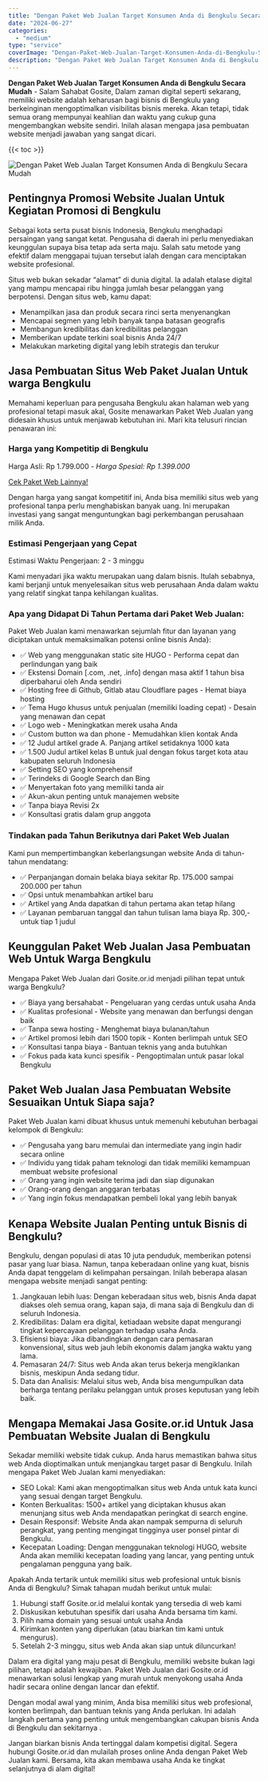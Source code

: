 ```yaml
---
title: "Dengan Paket Web Jualan Target Konsumen Anda di Bengkulu Secara Mudah"
date: "2024-06-27"
categories: 
  - "medium"
type: "service"
coverImage: "Dengan-Paket-Web-Jualan-Target-Konsumen-Anda-di-Bengkulu-Secara-Mudah.png"
description: "Dengan Paket Web Jualan Target Konsumen Anda di Bengkulu Secara Mudah. Jangan biarkan bisnis Anda tertinggal dalam kompetisi digital. Segera hubungi Gosite.o..."
---
```


**Dengan Paket Web Jualan Target Konsumen Anda di Bengkulu Secara Mudah** - Salam Sahabat Gosite, Dalam zaman digital seperti sekarang, memiliki website adalah keharusan bagi bisnis di Bengkulu yang berkeinginan mengoptimalkan visibilitas bisnis mereka. Akan tetapi, tidak semua orang mempunyai keahlian dan waktu yang cukup guna mengembangkan website sendiri. Inilah alasan mengapa jasa pembuatan website menjadi jawaban yang sangat dicari.

{{< toc >}}

![Dengan Paket Web Jualan Target Konsumen Anda di Bengkulu Secara Mudah](/images/medium/Dengan-Paket-Web-Jualan-Target-Konsumen-Anda-di-Bengkulu-Secara-Mudah.png)

## Pentingnya Promosi Website Jualan Untuk Kegiatan Promosi di Bengkulu

Sebagai kota serta pusat bisnis Indonesia, Bengkulu menghadapi persaingan yang sangat ketat. Pengusaha di daerah ini perlu menyediakan keunggulan supaya bisa tetap ada serta maju. Salah satu metode yang efektif dalam menggapai tujuan tersebut ialah dengan cara menciptakan website profesional.

Situs web bukan sekadar “alamat” di dunia digital. Ia adalah etalase digital yang mampu mencapai ribu hingga jumlah besar pelanggan yang berpotensi. Dengan situs web, kamu dapat:

- Menampilkan jasa dan produk secara rinci serta menyenangkan
- Mencapai segmen yang lebih banyak tanpa batasan geografis
- Membangun kredibilitas dan kredibilitas pelanggan
- Memberikan update terkini soal bisnis Anda 24/7
- Melakukan marketing digital yang lebih strategis dan terukur

## Jasa Pembuatan Situs Web Paket Jualan Untuk warga Bengkulu

Memahami keperluan para pengusaha Bengkulu akan halaman web yang profesional tetapi masuk akal, Gosite menawarkan Paket Web Jualan yang didesain khusus untuk menjawab kebutuhan ini. Mari kita telusuri rincian penawaran ini:

### Harga yang Kompetitip di Bengkulu

<a class="cta-button">Harga Asli: Rp 1.799.000 - <em>Harga Spesial: Rp 1.399.000</em></a>

<a href="/jasa-web/" class="cta-button">Cek Paket Web Lainnya!</a>

Dengan harga yang sangat kompetitif ini, Anda bisa memiliki situs web yang profesional tanpa perlu menghabiskan banyak uang. Ini merupakan investasi yang sangat menguntungkan bagi perkembangan perusahaan milik Anda.

### Estimasi Pengerjaan yang Cepat

Estimasi Waktu Pengerjaan: 2 - 3 minggu

Kami menyadari jika waktu merupakan uang dalam bisnis. Itulah sebabnya, kami berjanji untuk menyelesaikan situs web perusahaan Anda dalam waktu yang relatif singkat tanpa kehilangan kualitas.

### Apa yang Didapat Di Tahun Pertama dari Paket Web Jualan:

Paket Web Jualan kami menawarkan sejumlah fitur dan layanan yang diciptakan untuk memaksimalkan potensi online bisnis Anda}:

- ✅ Web yang menggunakan static site HUGO - Performa cepat dan perlindungan yang baik
- ✅ Ekstensi Domain \[.com, .net, .info\] dengan masa aktif 1 tahun bisa diperbaharui oleh Anda sendiri
- ✅ Hosting free di Github, Gitlab atau Cloudflare pages - Hemat biaya hosting
- ✅ Tema Hugo khusus untuk penjualan (memiliki loading cepat) - Desain yang menawan dan cepat
- ✅ Logo web - Meningkatkan merek usaha Anda
- ✅ Custom button wa dan phone - Memudahkan klien kontak Anda
- ✅ 12 Judul artikel grade A. Panjang artikel setidaknya 1000 kata
- ✅ 1.500 Judul artikel kelas B untuk jual dengan fokus target kota atau kabupaten seluruh Indonesia
- ✅ Setting SEO yang komprehensif
- ✅ Terindeks di Google Search dan Bing
- ✅ Menyertakan foto yang memiliki tanda air
- ✅ Akun-akun penting untuk manajemen website
- ✅ Tanpa biaya Revisi 2x
- ✅ Konsultasi gratis dalam grup anggota

### Tindakan pada Tahun Berikutnya dari Paket Web Jualan

Kami pun mempertimbangkan keberlangsungan website Anda di tahun-tahun mendatang:

- ✅ Perpanjangan domain belaka biaya sekitar Rp. 175.000 sampai 200.000 per tahun
- ✅ Opsi untuk menambahkan artikel baru
- ✅ Artikel yang Anda dapatkan di tahun pertama akan tetap hilang
- ✅ Layanan pembaruan tanggal dan tahun tulisan lama biaya Rp. 300,- untuk tiap 1 judul

## Keunggulan Paket Web Jualan Jasa Pembuatan Web Untuk Warga Bengkulu

Mengapa Paket Web Jualan dari Gosite.or.id menjadi pilihan tepat untuk warga Bengkulu?

- ✅ Biaya yang bersahabat - Pengeluaran yang cerdas untuk usaha Anda
- ✅ Kualitas profesional - Website yang menawan dan berfungsi dengan baik
- ✅ Tanpa sewa hosting - Menghemat biaya bulanan/tahun
- ✅ Artikel promosi lebih dari 1500 topik - Konten berlimpah untuk SEO
- ✅ Konsultasi tanpa biaya - Bantuan teknis yang anda butuhkan
- ✅ Fokus pada kata kunci spesifik - Pengoptimalan untuk pasar lokal Bengkulu

## Paket Web Jualan Jasa Pembuatan Website Sesuaikan Untuk Siapa saja?

Paket Web Jualan kami dibuat khusus untuk memenuhi kebutuhan berbagai kelompok di Bengkulu:

- ✅ Pengusaha yang baru memulai dan intermediate yang ingin hadir secara online
- ✅ Individu yang tidak paham teknologi dan tidak memiliki kemampuan membuat website profesional
- ✅ Orang yang ingin website terima jadi dan siap digunakan
- ✅ Orang-orang dengan anggaran terbatas
- ✅ Yang ingin fokus mendapatkan pembeli lokal yang lebih banyak

## Kenapa Website Jualan Penting untuk Bisnis di Bengkulu?

Bengkulu, dengan populasi di atas 10 juta penduduk, memberikan potensi pasar yang luar biasa. Namun, tanpa keberadaan online yang kuat, bisnis Anda dapat tenggelam di kelimpahan persaingan. Inilah beberapa alasan mengapa website menjadi sangat penting:

1. Jangkauan lebih luas: Dengan keberadaan situs web, bisnis Anda dapat diakses oleh semua orang, kapan saja, di mana saja di Bengkulu dan di seluruh Indonesia.
2. Kredibilitas: Dalam era digital, ketiadaan website dapat mengurangi tingkat kepercayaan pelanggan terhadap usaha Anda.
3. Efisiensi biaya: Jika dibandingkan dengan cara pemasaran konvensional, situs web jauh lebih ekonomis dalam jangka waktu yang lama.
4. Pemasaran 24/7: Situs web Anda akan terus bekerja mengiklankan bisnis, meskipun Anda sedang tidur.
5. Data dan Analisis: Melalui situs web, Anda bisa mengumpulkan data berharga tentang perilaku pelanggan untuk proses keputusan yang lebih baik.

## Mengapa Memakai Jasa Gosite.or.id Untuk Jasa Pembuatan Website Jualan di Bengkulu

Sekadar memiliki website tidak cukup. Anda harus memastikan bahwa situs web Anda dioptimalkan untuk menjangkau target pasar di Bengkulu. Inilah mengapa Paket Web Jualan kami menyediakan:

- SEO Lokal: Kami akan mengoptimalkan situs web Anda untuk kata kunci yang sesuai dengan target Bengkulu.
- Konten Berkualitas: 1500+ artikel yang diciptakan khusus akan menunjang situs web Anda mendapatkan peringkat di search engine.
- Desain Responsif: Website Anda akan nampak sempurna di seluruh perangkat, yang penting mengingat tingginya user ponsel pintar di Bengkulu.
- Kecepatan Loading: Dengan menggunakan teknologi HUGO, website Anda akan memiliki kecepatan loading yang lancar, yang penting untuk pengalaman pengguna yang baik.

Apakah Anda tertarik untuk memiliki situs web profesional untuk bisnis Anda di Bengkulu? Simak tahapan mudah berikut untuk mulai:

1. Hubungi staff Gosite.or.id melalui kontak yang tersedia di web kami
2. Diskusikan kebutuhan spesifik dari usaha Anda bersama tim kami.
3. Pilih nama domain yang sesuai untuk usaha Anda
4. Kirimkan konten yang diperlukan (atau biarkan tim kami untuk mengurus).
5. Setelah 2-3 minggu, situs web Anda akan siap untuk diluncurkan!

Dalam era digital yang maju pesat di Bengkulu, memiliki website bukan lagi pilihan, tetapi adalah kewajiban. Paket Web Jualan dari Gosite.or.id menawarkan solusi lengkap yang murah untuk menyokong usaha Anda hadir secara online dengan lancar dan efektif.

Dengan modal awal yang minim, Anda bisa memiliki situs web profesional, konten berlimpah, dan bantuan teknis yang Anda perlukan. Ini adalah langkah pertama yang penting untuk mengembangkan cakupan bisnis Anda di Bengkulu dan sekitarnya .

Jangan biarkan bisnis Anda tertinggal dalam kompetisi digital. Segera hubungi Gosite.or.id dan mulailah proses online Anda dengan Paket Web Jualan kami. Bersama, kita akan membawa usaha Anda ke tingkat selanjutnya di alam digital!